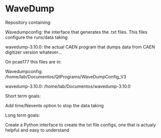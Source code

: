 # WaveDump

Repository containing:
  
  Wavedumpconfig: the interface that generates the .txt files. This files configure the runs/data taking
  
  wavedump-3.10.0: the actual CAEN program that dumps data from CAEN digitizer version whatever...
  
On pcae177 this files are in:
  
  Wavedumpconfig: /home/lab/Documentos/QtPrograms/WaveDumpConfig_V3
  
  wavedump-3.10.0: /home/lab/Documentos/wavedump-3.10.0
  
Short term goals:
  
  Add time/Nevents option to stop the data taking
  
Long term goals:
  
  Create a Python interface to create the txt file configs, one that is actualy helpful and easy to understand
